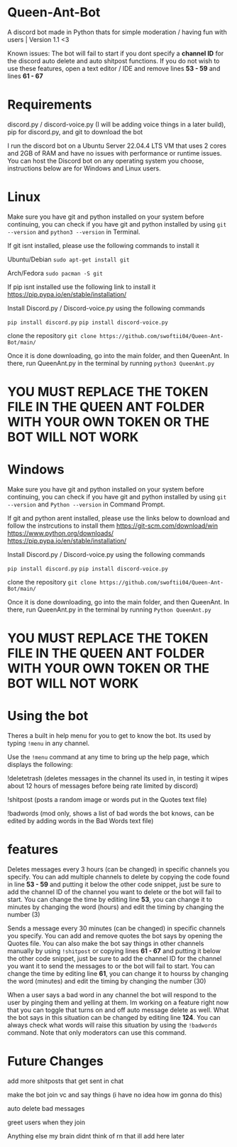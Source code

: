 # Queen-Ant-Bot
A discord bot made in Python thats for simple moderation / having fun with users | Version 1.1 <3

Known issues:
The bot will fail to start if you dont specify a **channel ID** for the discord auto delete and auto shitpost functions. If you do not wish to use
these features, open a text editor / IDE and remove lines **53 - 59** and lines **61 - 67**

# Requirements
discord.py / discord-voice.py (I will be adding voice things in a later build),
pip for discord.py,
and git to download the bot

I run the discord bot on a Ubuntu Server 22.04.4 LTS VM that uses 2 cores and 2GB of RAM and have no issues with performance or runtime issues.
You can host the Discord bot on any operating system you choose, instructions below are for Windows and Linux users.

# Linux
Make sure you have git and python installed on your system before continuing, you can check if you have git and python installed by using ```git --version``` and ```python3 --version``` in Terminal.

If git isnt installed, please use the following commands to install it

Ubuntu/Debian
```sudo apt-get install git```

Arch/Fedora
```sudo pacman -S git```

If pip isnt installed use the following link to install it
https://pip.pypa.io/en/stable/installation/

Install Discord.py / Discord-voice.py using the following commands

```pip install discord.py```
```pip install discord-voice.py```

clone the repository
```git clone https://github.com/swoftii04/Queen-Ant-Bot/main/```

Once it is done downloading, go into the main folder, and then QueenAnt. In there, run QueenAnt.py in the terminal by running ```python3 QueenAnt.py```
# YOU MUST REPLACE THE TOKEN FILE IN THE QUEEN ANT FOLDER WITH YOUR OWN TOKEN OR THE BOT WILL NOT WORK


# Windows
Make sure you have git and python installed on your system before continuing, you can check if you have git and python installed by using ```git --version``` and ```Python --version``` in Command Prompt.

If git and python arent installed, please use the links below to download and follow the instrcutions to install them
https://git-scm.com/download/win https://www.python.org/downloads/ https://pip.pypa.io/en/stable/installation/

Install Discord.py / Discord-voice.py using the following commands

```pip install discord.py```
```pip install discord-voice.py```

clone the repository
```git clone https://github.com/swoftii04/Queen-Ant-Bot/main/```

Once it is done downloading, go into the main folder, and then QueenAnt. In there, run QueenAnt.py in the terminal by running ```Python QueenAnt.py```
# YOU MUST REPLACE THE TOKEN FILE IN THE QUEEN ANT FOLDER WITH YOUR OWN TOKEN OR THE BOT WILL NOT WORK

# Using the bot

Theres a built in help menu for you to get to know the bot. Its used by typing ```!menu``` in any channel.

Use the ```!menu``` command at any time to bring up the help page, which displays the following:

!deletetrash (deletes messages in the channel its used in, in testing it wipes about 12 hours of messages before being rate limited by discord)

!shitpost (posts a random image or words put in the Quotes text file)

!badwords (mod only, shows a list of bad words the bot knows, can be edited by adding words in the Bad Words text file)

# features
Deletes messages every 3 hours (can be changed) in specific channels you specify. You can add multiple channels to delete by copying the code found in line **53 - 59** and putting it below the other code snippet, just be sure to add the channel ID of the channel you want to delete or the bot will fail to start. You can change the time by editing line **53**, you can change it to minutes by changing the word (hours) and edit the timing by changing the number (3)

Sends a message every 30 minutes (can be changed) in specific channels you specify. You can add and remove quotes the bot says by opening the Quotes file. You can also make the bot say things in
other channels manually by using ```!shitpost``` or copying lines **61 - 67** and putting it below the other code snippet, just be sure to add the channel ID for the channel you want it to send the messages to or the bot will fail to start. You can change the time by editing line **61**, you can change it to hourss by changing the word (minutes) and edit the timing by changing the number (30)

When a user says a bad word in any channel the bot will respond to the user by pinging them and yelling at them. Im working on a feature right now that you can toggle that turns on and off auto message delete as well. What the bot says in this situation can be changed by editing line **124**. You can always check what words will raise this situation by using the ```!badwords``` command. Note that only moderators can use this command.

# Future Changes
add more shitposts that get sent in chat

make the bot join vc and say things (i have no idea how im gonna do this)

auto delete bad messages

greet users when they join

Anything else my brain didnt think of rn that ill add here later
